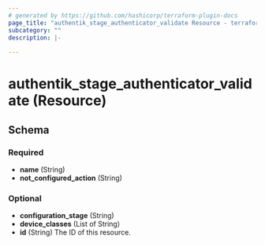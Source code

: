 ```yaml
---
# generated by https://github.com/hashicorp/terraform-plugin-docs
page_title: "authentik_stage_authenticator_validate Resource - terraform-provider-authentik"
subcategory: ""
description: |-
  
---
```


# authentik_stage_authenticator_validate (Resource)





<!-- schema generated by tfplugindocs -->
## Schema

### Required

- **name** (String)
- **not_configured_action** (String)

### Optional

- **configuration_stage** (String)
- **device_classes** (List of String)
- **id** (String) The ID of this resource.



